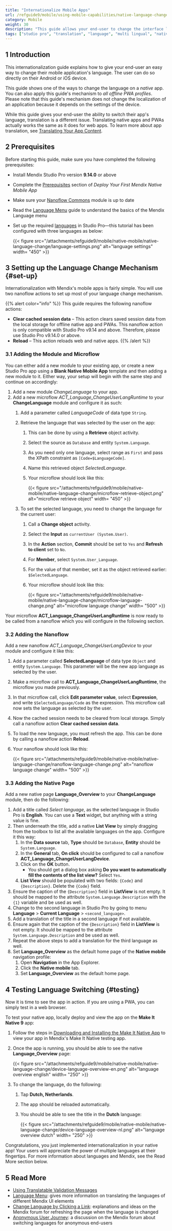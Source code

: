 ```yaml
---
title: "Internationalize Mobile Apps"
url: /refguide9/mobile/using-mobile-capabilities/native-language-change
category: Mobile
weight: 30
description: "This guide allows your end-user to change the interface language on their mobile device within a Mendix mobile app."
tags: ["studio pro", "translation", "language", "multi lingual", "native", "translatable text", "mobile", "pwa"]
---
```



## 1 Introduction

This internationalization guide explains how to give your end-user an easy way to change their mobile application's language. The user can do so directly on their Android or iOS device. 

This guide shows one of the ways to change the language on a *native* app. You can also apply this guide's mechanism to *all offline PWA profiles*. Please note that this guide's mechanism does not change the localization of an application because it depends on the settings of the device.

While this guide gives your end-user the ability to switch their app's language, translation is a different issue. Translating native apps and PWAs actually works the same as it does for web apps. To learn more about app translation, see [Translating Your App Content](/refguide9/translate-your-app-content/).

## 2 Prerequisites

Before starting this guide, make sure you have completed the following prerequisites:

* Install Mendix Studio Pro version **9.14.0** or above
* Complete the [Prerequisites](/refguide9/mobile/distributing-mobile-apps/building-native-apps/deploying-native-app/#prerequisites) section of *Deploy Your First Mendix Native Mobile App*
* Make sure your [Nanoflow Commons](/appstore/modules/nanoflow-commons/) module is up to date
* Read the [Language Menu](/refguide9/translatable-texts/) guide to understand the basics of the Mendix Language menu
* Set up the required [languages](/refguide9/language-settings/) in Studio Pro—this tutorial has been configured with three languages as below:

    {{< figure src="/attachments/refguide9/mobile/native-mobile/native-language-change/language-settings.png" alt="language settings"  width= "450" >}}

## 3 Setting up the Language Change Mechanism {#set-up}

Internationalization with Mendix's mobile apps is fairly simple. You will use two nanoflow actions to set up most of your language change mechanism.

{{% alert color="info" %}}
This guide requires the following nanoflow actions: 

* **Clear cached session data** – This action clears saved session data from the local storage for offline native app and PWAs. This nanoflow action is only compatible with Studio Pro v9.14 and above. Therefore, please use Studio Pro v9.14.0 or above.
* **Reload** – This action reloads web and native apps.
{{% /alert %}}

### 3.1 Adding the Module and Microflow

You can either add a new module to your existing app, or create a new Studio Pro app using a **Blank Native Mobile App** template and then adding a new module to it. Either way, your setup will begin with the same step and continue on accordingly:

1. Add a new module *ChangeLanguage* to your app.
1. Add a new microflow *ACT_Language_ChangeUserLangRuntime* to your **ChangeLanguage** module and configure it as such:
    1. Add a parameter called *LanguageCode* of data type `String`.
    1. Retrieve the language that was selected by the user on the app:
        1. This can be done by using a **Retrieve** object activity.
        1. Select the source as `Database` and entity `System.Language`.
        1. As you need only one language, select range as `First` and pass the XPath constraint as `[Code=$LanguageCode]`.
        1. Name this retrieved object *SelectedLanguage*.
        1. Your microflow should look like this:

            {{< figure src="/attachments/refguide9/mobile/native-mobile/native-language-change/microflow-retrieve-object.png"  alt="microflow retrieve object" width= "450" >}}

    1. To set the selected language, you need to change the language for the current user: 
        1. Call a **Change object** activity.
        1. Select the **Input** as `currentUser (System.User)`. 
        1. In the **Action** section, **Commit** should be set to `Yes` and **Refresh to client** set to `No`. 
        1. For **Member**, select `System.User_Language`.
        1. For the value of that member, set it as the object retrieved earlier: `$SelectedLanguage`.
        1. Your microflow should look like this:

            {{< figure src="/attachments/refguide9/mobile/native-mobile/native-language-change/microflow-language-change.png"  alt="microflow language change"  width= "500" >}}

Your microflow **ACT_Language_ChangeUserLangRuntime** is now ready to be called from a nanoflow which you will configure in the following section.

### 3.2 Adding the Nanoflow

Add a new nanoflow *ACT_Language_ChangeUserLangDevice* to your module and configure it like this:

1. Add a parameter called **SelectedLanguage** of data type `Object` and entity `System.Language`. This parameter will be the new app language as selected by the user.
1. Make a microflow call to **ACT_Language_ChangeUserLangRuntime**, the microflow you made previously.
1. In that microflow call, click **Edit parameter value**, select **Expression**, and write `$SelectedLanguage/Code` as the expression. This microflow call now sets the language as selected by the user.
1. Now the cached session needs to be cleared from local storage. Simply call a nanoflow action **Clear cached session data**.
1. To load the new language, you must refresh the app. This can be done by calling a nanoflow action **Reload**.
1. Your nanoflow should look like this:

    {{< figure src="/attachments/refguide9/mobile/native-mobile/native-language-change/nanoflow-language-change.png"  alt="nanoflow language change" width= "500" >}}

### 3.3 Adding the Native Page

Add a new native page **Language_Overview** to your **ChangeLanguage** module, then do the following:

1. Add a title called *Select language*, as the selected language in Studio Pro is **English**. You can use a **Text** widget, but anything with a string value is fine.
1. Then underneath the title, add a native **List View** by simply dragging from the toolbox to list all the available languages on the app. Configure it this way:
    1. In the **Data source** tab, **Type** should be `Database`, **Entity** should be `System.Language`.
    1. In the **General** tab, **On click** should be configured to call a nanoflow **ACT_Language_ChangeUserLangDevice**.
    1. Click on the **OK** button.
        * You should get a dialog box asking **Do you want to automatically fill the contents of the list view?** Select `Yes`.
    1. **List View** should be populated with two fields: `{Code}` and `{Description}`. Delete the `{Code}` field.
1. Ensure the caption of the `{Description}` field in **ListView** is not empty. It should be mapped to the attribute `System.Language.Description` with the `{1}` variable and be used as well.
1. Change to the second language in Studio Pro by going to menu **Language** > **Current Language** > `<second_language>`.
1. Add a translation of the title in a second language if not available.
1. Ensure again that the caption of the `{Description}` field in **ListView** is not empty. It should be mapped to the attribute `System.Language.Description` and be used as well.
1. Repeat the above steps to add a translation for the third language as well.
1. Set **Language_Overview** as the default home page of the **Native mobile** navigation profile:
    1. Open **Navigation** in the App Explorer.
    1. Click the **Native mobile** tab.
    1. Set **Language_Overview** as the default home page.

## 4 Testing Language Switching {#testing}

Now it is time to see the app in action. If you are using a PWA, you can simply test in a web browser. 

To test your native app, locally deploy and view the app on the **Make It Native 9** app:

1. Follow the steps in [Downloading and Installing the Make It Native App](/refguide9/mobile/getting-started-with-mobile/#download-min) to view your app in Mendix's Make It Native testing app. 
1. Once the app is running, you should be able to see the native **Language_Overview** page:

    {{< figure src="/attachments/refguide9/mobile/native-mobile/native-language-change/device-language-overview-en.png"  alt="language overview english" width= "250" >}}

1. To change the language, do the following:
    1. Tap **Dutch, Netherlands**.
    1. The app should be reloaded automatically.
    1. You should be able to see the title in the **Dutch** language:

        {{< figure src="/attachments/refguide9/mobile/native-mobile/native-language-change/device-language-overview-nl.png"  alt="language overview dutch" width= "250" >}}

Congratulations, you just implemented internationalization in your native app! Your users will appreciate the power of multiple languages at their fingertips. For more information about languages and Mendix, see the Read More section below.

## 5 Read More

* [Using Translatable Validation Messages](/refguide9/translatable-validation-messages/)
* [Language Menu](/refguide9/translatable-texts/): gives more information on translating the languages of different Mendix UI elements
* [Change Language by Clicking a Link](https://forum.mendixcloud.com/link/questions/91821): explanations and ideas on the Mendix forum for refreshing the page when the language is changed
* [Anonymous User Journey](https://forum.mendixcloud.com/link/questions/91676): a discussion on the Mendix forum about switching languages for anonymous end-users

